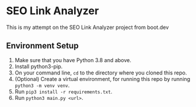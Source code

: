 # SEO Link Analyzer

This is my attempt on the SEO Link Analyzer project from boot.dev

## Environment Setup
1. Make sure that you have Python 3.8 and above.
2. Install python3-pip.
3. On your command line, `cd` to the directory where you cloned this repo.
4. (Optional) Create a virtual environment, for running this repo by running `python3 -m venv venv`.
5. Run `pip3 install -r requirements.txt`.
6. Run `python3 main.py <url>`.
